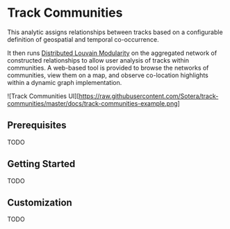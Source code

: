 Track Communities
===================
This analytic assigns relationships between tracks based on a configurable definition of geospatial and temporal co-occurrence.  

It then runs [Distributed Louvain Modularity](http://sotera.github.io/distributed-louvain-modularity/) on the aggregated network of constructed relationships to allow user analysis of tracks within communities.  A web-based tool is provided to browse the networks of communities, view them on a map, and observe co-location highlights within a dynamic graph implementation.

![Track Communities UI][https://raw.githubusercontent.com/Sotera/track-communities/master/docs/track-communities-example.png]

## Prerequisites
TODO

## Getting Started
TODO

## Customization
TODO

